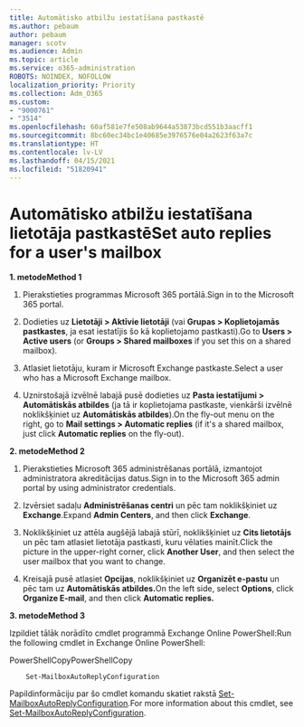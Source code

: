 ```yaml
---
title: Automātisko atbilžu iestatīšana pastkastē
ms.author: pebaum
author: pebaum
manager: scotv
ms.audience: Admin
ms.topic: article
ms.service: o365-administration
ROBOTS: NOINDEX, NOFOLLOW
localization_priority: Priority
ms.collection: Adm_O365
ms.custom:
- "9000761"
- "3514"
ms.openlocfilehash: 60af581e7fe508ab9644a53873bcd551b3aacff1
ms.sourcegitcommit: 8bc60ec34bc1e40685e3976576e04a2623f63a7c
ms.translationtype: HT
ms.contentlocale: lv-LV
ms.lasthandoff: 04/15/2021
ms.locfileid: "51820941"
---
```

# <a name="set-auto-replies-for-a-users-mailbox"></a><span data-ttu-id="a35a1-102">Automātisko atbilžu iestatīšana lietotāja pastkastē</span><span class="sxs-lookup"><span data-stu-id="a35a1-102">Set auto replies for a user's mailbox</span></span>

<span data-ttu-id="a35a1-103">**1. metode**</span><span class="sxs-lookup"><span data-stu-id="a35a1-103">**Method 1**</span></span>

1. <span data-ttu-id="a35a1-104">Pierakstieties programmas Microsoft 365 portālā.</span><span class="sxs-lookup"><span data-stu-id="a35a1-104">Sign in to the Microsoft 365 portal.</span></span>

2. <span data-ttu-id="a35a1-105">Dodieties uz **Lietotāji > Aktīvie lietotāji** (vai **Grupas > Koplietojamās pastkastes**, ja esat iestatījis šo kā koplietojamo pastkasti).</span><span class="sxs-lookup"><span data-stu-id="a35a1-105">Go to **Users > Active users** (or **Groups > Shared mailboxes** if you set this on a shared mailbox).</span></span>

3. <span data-ttu-id="a35a1-106">Atlasiet lietotāju, kuram ir Microsoft Exchange pastkaste.</span><span class="sxs-lookup"><span data-stu-id="a35a1-106">Select a user who has a Microsoft Exchange mailbox.</span></span>

4. <span data-ttu-id="a35a1-107">Uznirstošajā izvēlnē labajā pusē dodieties uz **Pasta iestatījumi > Automātiskās atbildes** (ja tā ir koplietojama pastkaste, vienkārši izvēlnē noklikšķiniet uz **Automātiskās atbildes**).</span><span class="sxs-lookup"><span data-stu-id="a35a1-107">On the fly-out menu on the right, go to **Mail settings > Automatic replies** (if it's a shared mailbox, just click **Automatic replies** on the fly-out).</span></span>

<span data-ttu-id="a35a1-108">**2. metode**</span><span class="sxs-lookup"><span data-stu-id="a35a1-108">**Method 2**</span></span>

1. <span data-ttu-id="a35a1-109">Pierakstieties Microsoft 365 administrēšanas portālā, izmantojot administratora akreditācijas datus.</span><span class="sxs-lookup"><span data-stu-id="a35a1-109">Sign in to the Microsoft 365 admin portal by using administrator credentials.</span></span>

2. <span data-ttu-id="a35a1-110">Izvērsiet sadaļu **Administrēšanas centri** un pēc tam noklikšķiniet uz **Exchange**.</span><span class="sxs-lookup"><span data-stu-id="a35a1-110">Expand **Admin Centers**, and then click **Exchange**.</span></span>

3. <span data-ttu-id="a35a1-111">Noklikšķiniet uz attēla augšējā labajā stūrī, noklikšķiniet uz **Cits lietotājs** un pēc tam atlasiet lietotāja pastkasti, kuru vēlaties mainīt.</span><span class="sxs-lookup"><span data-stu-id="a35a1-111">Click the picture in the upper-right corner, click **Another User**, and then select the user mailbox that you want to change.</span></span>

4. <span data-ttu-id="a35a1-112">Kreisajā pusē atlasiet **Opcijas**, noklikšķiniet uz **Organizēt e-pastu** un pēc tam uz **Automātiskās atbildes.**</span><span class="sxs-lookup"><span data-stu-id="a35a1-112">On the left side, select **Options**, click **Organize E-mail**, and then click **Automatic replies.**</span></span>

<span data-ttu-id="a35a1-113">**3. metode**</span><span class="sxs-lookup"><span data-stu-id="a35a1-113">**Method 3**</span></span>

<span data-ttu-id="a35a1-114">Izpildiet tālāk norādīto cmdlet programmā Exchange Online PowerShell:</span><span class="sxs-lookup"><span data-stu-id="a35a1-114">Run the following cmdlet in Exchange Online PowerShell:</span></span>

<span data-ttu-id="a35a1-115">PowerShellCopy</span><span class="sxs-lookup"><span data-stu-id="a35a1-115">PowerShellCopy</span></span>

```
    Set-MailboxAutoReplyConfiguration
```

<span data-ttu-id="a35a1-116">Papildinformāciju par šo cmdlet komandu skatiet rakstā [Set-MailboxAutoReplyConfiguration](https://docs.microsoft.com/powershell/module/exchange/mailboxes/set-mailboxautoreplyconfiguration).</span><span class="sxs-lookup"><span data-stu-id="a35a1-116">For more information about this cmdlet, see [Set-MailboxAutoReplyConfiguration](https://docs.microsoft.com/powershell/module/exchange/mailboxes/set-mailboxautoreplyconfiguration).</span></span>
